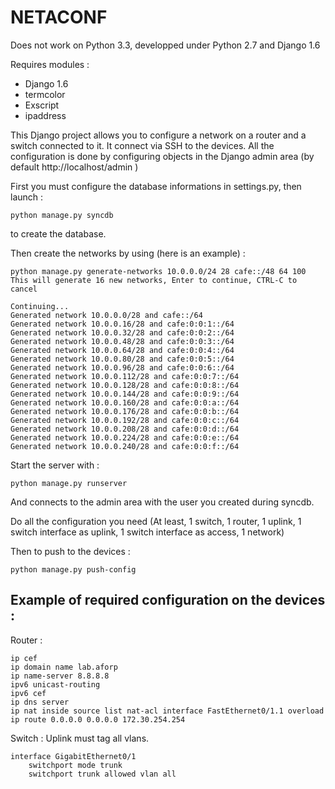 NETACONF
============

Does not work on Python 3.3, developped under Python 2.7 and Django 1.6

Requires modules :

* Django 1.6
* termcolor
* Exscript
* ipaddress

This Django project allows you  to configure a network on a router and a switch connected to it.
It connect via SSH to the devices.
All the configuration is done by configuring objects in the Django admin area (by default http://localhost/admin )

First you must configure the database informations in settings.py,
then launch :

	python manage.py syncdb

to create the database.

Then create the networks by using (here is an example) :

	python manage.py generate-networks 10.0.0.0/24 28 cafe::/48 64 100
	This will generate 16 new networks, Enter to continue, CTRL-C to cancel
	
	Continuing...
	Generated network 10.0.0.0/28 and cafe::/64
	Generated network 10.0.0.16/28 and cafe:0:0:1::/64
	Generated network 10.0.0.32/28 and cafe:0:0:2::/64
	Generated network 10.0.0.48/28 and cafe:0:0:3::/64
	Generated network 10.0.0.64/28 and cafe:0:0:4::/64
	Generated network 10.0.0.80/28 and cafe:0:0:5::/64
	Generated network 10.0.0.96/28 and cafe:0:0:6::/64
	Generated network 10.0.0.112/28 and cafe:0:0:7::/64
	Generated network 10.0.0.128/28 and cafe:0:0:8::/64
	Generated network 10.0.0.144/28 and cafe:0:0:9::/64
	Generated network 10.0.0.160/28 and cafe:0:0:a::/64
	Generated network 10.0.0.176/28 and cafe:0:0:b::/64
	Generated network 10.0.0.192/28 and cafe:0:0:c::/64
	Generated network 10.0.0.208/28 and cafe:0:0:d::/64
	Generated network 10.0.0.224/28 and cafe:0:0:e::/64
	Generated network 10.0.0.240/28 and cafe:0:0:f::/64

Start the server with :

	python manage.py runserver

And connects to the admin area with the user you created during syncdb.

Do all the configuration you need (At least, 1 switch, 1 router, 1 uplink, 1 switch interface as uplink, 1 switch interface as access, 1 network)

Then to push to the devices :

	python manage.py push-config

Example of required configuration on the devices :
--------------


Router :

	ip cef
	ip domain name lab.aforp
	ip name-server 8.8.8.8
	ipv6 unicast-routing
	ipv6 cef
	ip dns server
	ip nat inside source list nat-acl interface FastEthernet0/1.1 overload
	ip route 0.0.0.0 0.0.0.0 172.30.254.254

Switch :
Uplink must tag all vlans.

	interface GigabitEthernet0/1
		switchport mode trunk
		switchport trunk allowed vlan all